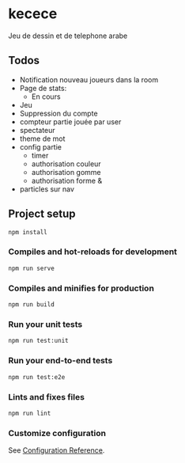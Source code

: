 # kecece

Jeu de dessin et de telephone arabe

## Todos

- Notification nouveau joueurs dans la room
- Page de stats:
    - En cours
- Jeu
- Suppression du compte
- compteur partie jouée par user
- spectateur
- theme de mot
- config partie 
    - timer 
    - authorisation couleur
    - authorisation gomme
    - authorisation forme &
- particles sur nav


## Project setup
```
npm install
```

### Compiles and hot-reloads for development
```
npm run serve
```

### Compiles and minifies for production
```
npm run build
```

### Run your unit tests
```
npm run test:unit
```

### Run your end-to-end tests
```
npm run test:e2e
```

### Lints and fixes files
```
npm run lint
```

### Customize configuration
See [Configuration Reference](https://cli.vuejs.org/config/).

